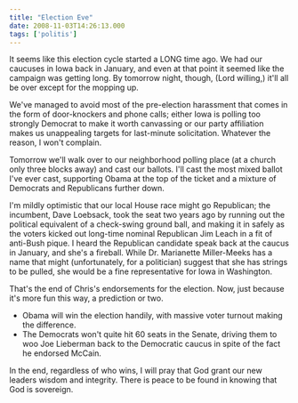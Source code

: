 ```yaml
---
title: "Election Eve"
date: 2008-11-03T14:26:13.000
tags: ['politis']
---
```


It seems like this election cycle started a LONG time ago. We had our caucuses in Iowa back in January, and even at that point it seemed like the campaign was getting long. By tomorrow night, though, (Lord willing,) it'll all be over except for the mopping up.

We've managed to avoid most of the pre-election harassment that comes in the form of door-knockers and phone calls; either Iowa is polling too strongly Democrat to make it worth canvassing or our party affiliation makes us unappealing targets for last-minute solicitation. Whatever the reason, I won't complain.

Tomorrow we'll walk over to our neighborhood polling place (at a church only three blocks away) and cast our ballots. I'll cast the most mixed ballot I've ever cast, supporting Obama at the top of the ticket and a mixture of Democrats and Republicans further down.

I'm mildly optimistic that our local House race might go Republican; the incumbent, Dave Loebsack, took the seat two years ago by running out the political equivalent of a check-swing ground ball, and making it in safely as the voters kicked out long-time nominal Republican Jim Leach in a fit of anti-Bush pique. I heard the Republican candidate speak back at the caucus in January, and she's a fireball. While Dr. Marianette Miller-Meeks has a name that might (unfortunately, for a politician) suggest that she has strings to be pulled, she would be a fine representative for Iowa in Washington.

That's the end of Chris's endorsements for the election. Now, just because it's more fun this way, a prediction or two.

- Obama will win the election handily, with massive voter turnout making the difference.
- The Democrats won't quite hit 60 seats in the Senate, driving them to woo Joe Lieberman back to the Democratic caucus in spite of the fact he endorsed McCain.

In the end, regardless of who wins, I will pray that God grant our new leaders wisdom and integrity. There is peace to be found in knowing that God is sovereign.
